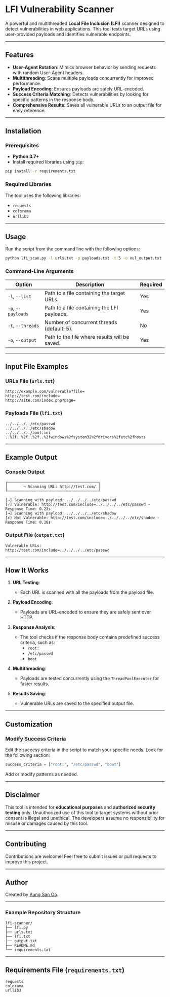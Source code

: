 
# LFI Vulnerability Scanner

A powerful and multithreaded **Local File Inclusion (LFI)** scanner designed to detect vulnerabilities in web applications. This tool tests target URLs using user-provided payloads and identifies vulnerable endpoints.

---

## Features

- **User-Agent Rotation**: Mimics browser behavior by sending requests with random User-Agent headers.
- **Multithreading**: Scans multiple payloads concurrently for improved performance.
- **Payload Encoding**: Ensures payloads are safely URL-encoded.
- **Success Criteria Matching**: Detects vulnerabilities by looking for specific patterns in the response body.
- **Comprehensive Results**: Saves all vulnerable URLs to an output file for easy reference.

---

## Installation

### Prerequisites

- **Python 3.7+**
- Install required libraries using `pip`:

```bash
pip install -r requirements.txt
```

### Required Libraries

The tool uses the following libraries:

- `requests`
- `colorama`
- `urllib3`

---

## Usage

Run the script from the command line with the following options:

```bash
python lfi_scan.py -l urls.txt -p payloads.txt -t 5 -o vul_output.txt
```

### Command-Line Arguments

| Option          | Description                                       | Required |
|------------------|---------------------------------------------------|----------|
| `-l`, `--list`  | Path to a file containing the target URLs.         | Yes      |
| `-p`, `--payloads` | Path to a file containing the LFI payloads.       | Yes      |
| `-t`, `--threads` | Number of concurrent threads (default: 5).         | No       |
| `-o`, `--output`  | Path to the file where results will be saved.      | Yes      |

---

## Input File Examples

### URLs File (`urls.txt`)

```
http://example.com/vulnerable?file=
http://test.com/include=
http://site.com/index.php?page=
```

### Payloads File (`lfi.txt`)

```
../../../../etc/passwd
../../../../etc/shadow
../../../../boot.ini
..%2f..%2f..%2f..%2fwindows%2fsystem32%2fdrivers%2fetc%2fhosts
```

---

## Example Output

### Console Output

```
┌────────────────────────────────────────┐
│       → Scanning URL: http://test.com/ │
└────────────────────────────────────────┘

[→] Scanning with payload: ../../../../etc/passwd
[✓] Vulnerable: http://test.com/include=../../../../etc/passwd - Response Time: 0.23s
[→] Scanning with payload: ../../../../etc/shadow
[✗] Not Vulnerable: http://test.com/include=../../../../etc/shadow - Response Time: 0.18s
```

### Output File (`output.txt`)

```
Vulnerable URLs:
http://test.com/include=../../../../etc/passwd
```

---

## How It Works

1. **URL Testing**:
   - Each URL is scanned with all the payloads from the payload file.

2. **Payload Encoding**:
   - Payloads are URL-encoded to ensure they are safely sent over HTTP.

3. **Response Analysis**:
   - The tool checks if the response body contains predefined success criteria, such as:
     - `root:`
     - `/etc/passwd`
     - `boot`

4. **Multithreading**:
   - Payloads are tested concurrently using the `ThreadPoolExecutor` for faster results.

5. **Results Saving**:
   - Vulnerable URLs are saved to the specified output file.

---

## Customization

### Modify Success Criteria

Edit the success criteria in the script to match your specific needs. Look for the following section:

```python
success_criteria = ["root:", "/etc/passwd", "boot"]
```

Add or modify patterns as needed.

---

## Disclaimer

This tool is intended for **educational purposes** and **authorized security testing** only. Unauthorized use of this tool to target systems without prior consent is illegal and unethical. The developers assume no responsibility for misuse or damages caused by this tool.

---

## Contributing

Contributions are welcome! Feel free to submit issues or pull requests to improve this project.

---

## Author

Created by [Aung San Oo](https://aungsanoo.com).

---

### Example Repository Structure

```
lfi-scanner/
├── lfi.py
├── urls.txt
├── lfi.txt
├── output.txt
├── README.md
└── requirements.txt
```

---

## Requirements File (`requirements.txt`)

```plaintext
requests
colorama
urllib3
```

